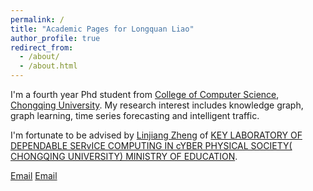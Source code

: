 ```yaml
---
permalink: /
title: "Academic Pages for Longquan Liao"
author_profile: true
redirect_from: 
  - /about/
  - /about.html
---
```


I'm a fourth year Phd student from [College of Computer Science](http://www.cs.cqu.edu.cn), [Chongqing University](https://www.cqu.edu.cn). My research interest includes knowledge graph, graph learning, time series forecasting and intelligent traffic.

I'm fortunate to be advised by [Linjiang Zheng](http://www.cs.cqu.edu.cn/info/1320/4113.htm) of [KEY LABORATORY OF DEPENDABLE SERvICE COMPUTING IN cYBER PHYSICAL SOCIETY( CHONGQING UNIVERSITY) MINISTRY OF EDUCATION](https://cps.cqu.edu.cn).

[Email](jefflongquan@stu.cqu.edu.cn)
[Email](jefflongquan@foxmai.com)
